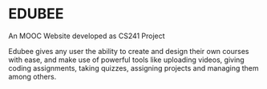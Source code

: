 # EDUBEE
An MOOC Website developed as CS241 Project

Edubee gives any user the ability to create and design their own courses with ease, and make use of 
powerful tools like uploading videos, giving coding assignments, taking quizzes, assigning projects and 
managing them among others.
